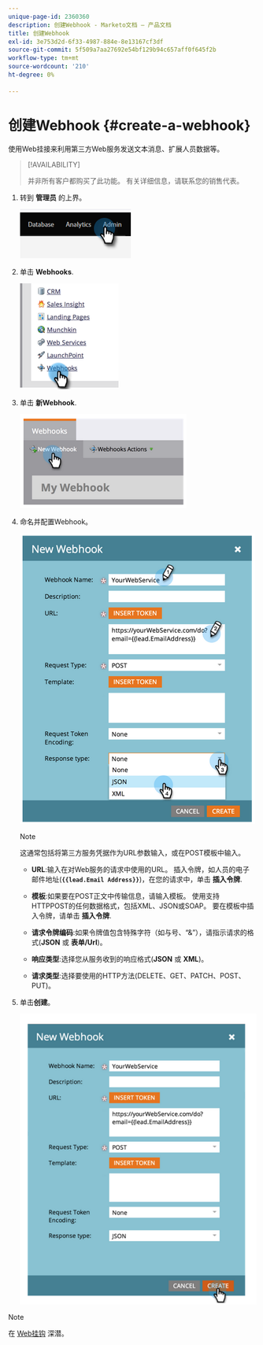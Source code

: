 ```yaml
---
unique-page-id: 2360360
description: 创建Webhook - Marketo文档 — 产品文档
title: 创建Webhook
exl-id: 3e753d2d-6f33-4987-884e-8e13167cf3df
source-git-commit: 5f509a7aa27692e54bf129b94c657aff0f645f2b
workflow-type: tm+mt
source-wordcount: '210'
ht-degree: 0%

---
```


# 创建Webhook {#create-a-webhook}

使用Web挂接来利用第三方Web服务发送文本消息、扩展人员数据等。

>[!AVAILABILITY]
>
>并非所有客户都购买了此功能。 有关详细信息，请联系您的销售代表。

1. 转到 **管理员** 的上界。

   ![](assets/create-a-webhook-1.png)

1. 单击 **Webhooks**.

   ![](assets/create-a-webhook-2.png)

1. 单击 **新Webhook**.

   ![](assets/create-a-webhook-3.png)

1. 命名并配置Webhook。

   ![](assets/create-a-webhook-4.png)

   >[!NOTE]
   >
   >这通常包括将第三方服务凭据作为URL参数输入，或在POST模板中输入。

   * **URL**:输入在对Web服务的请求中使用的URL。 插入令牌，如人员的电子邮件地址(**`{{lead.Email Address}}`**)，在您的请求中，单击 **插入令牌**.

   * **模板**:如果要在POST正文中传输信息，请输入模板。 使用支持HTTPPOST的任何数据格式，包括XML、JSON或SOAP。 要在模板中插入令牌，请单击 **插入令牌**.

   * **请求令牌编码**:如果令牌值包含特殊字符（如与号、“&amp;”），请指示请求的格式(**JSON** 或 **表单/Url**)。

   * **响应类型**:选择您从服务收到的响应格式(**JSON** 或 **XML**)。

   * **请求类型**:选择要使用的HTTP方法(DELETE、GET、PATCH、POST、PUT)。

1. 单击&#x200B;**创建**。

   ![](assets/create-a-webhook-5.png)

>[!NOTE]
>
>在 [Web挂钩](https://developers.marketo.com/documentation/webhooks/) 深潜。
